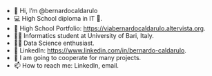- 👋 Hi, I’m @bernardocaldarulo
- 💻 High School diploma in IT 🍕.
- 🏫 High School Portfolio: https://viabernardocaldarulo.altervista.org.
- 👨‍🎓 Informatics student at University of Bari, Italy.
- 👨‍💻 Data Science enthusiast.
- 🚀 LinkedIn: https://www.linkedin.com/in/bernardo-caldarulo.
- 💞️ I am going to cooperate for many projects.
- 📫 How to reach me: LinkedIn, email.

<!---
bernardocaldarulo/bernardocaldarulo is a ✨ special ✨ repository because its `README.md` (this file) appears on your GitHub profile.
You can click the Preview link to take a look at your changes.
--->
